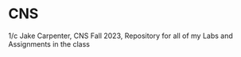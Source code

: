 # CNS
1/c Jake Carpenter,
CNS Fall 2023,
Repository for all of my Labs and Assignments in the class


